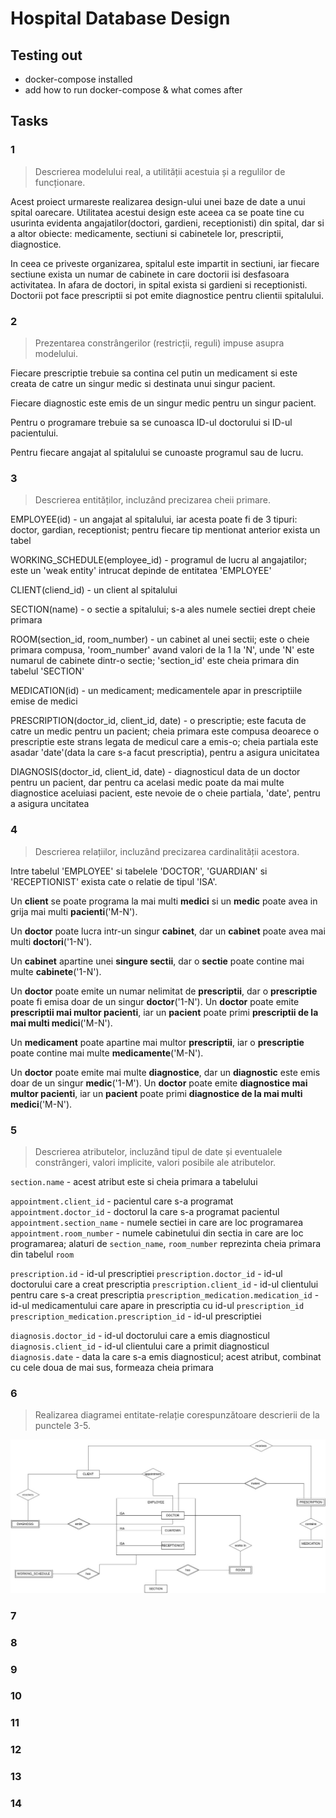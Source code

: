 # Hospital Database Design

## Testing out

* docker-compose installed
* add how to run docker-compose & what comes after

## Tasks

### 1

> Descrierea modelului real, a utilității acestuia și a regulilor de funcționare.

Acest proiect urmareste realizarea design-ului unei baze de date a unui spital oarecare. Utilitatea acestui design este aceea ca se poate tine cu usurinta evidenta angajatilor(doctori, gardieni, receptionisti) din spital, dar si a altor obiecte: medicamente, sectiuni si cabinetele lor, prescriptii, diagnostice.

In ceea ce priveste organizarea, spitalul este impartit in sectiuni, iar fiecare sectiune exista un numar de cabinete in care doctorii isi desfasoara activitatea. In afara de doctori, in spital exista si gardieni si receptionisti. Doctorii pot face prescriptii si pot emite diagnostice pentru clientii spitalului.

### 2

> Prezentarea constrângerilor (restricții, reguli) impuse asupra modelului.

Fiecare prescriptie trebuie sa contina cel putin un medicament si este creata de catre un singur medic si destinata unui singur pacient.

Fiecare diagnostic este emis de un singur medic pentru un singur pacient.

Pentru o programare trebuie sa se cunoasca ID-ul doctorului si ID-ul pacientului.

Pentru fiecare angajat al spitalului se cunoaste programul sau de lucru.

### 3

> Descrierea entităților, incluzând precizarea cheii primare.

EMPLOYEE(id) - un angajat al spitalului, iar acesta poate fi de 3 tipuri: doctor, gardian, receptionist; pentru fiecare tip mentionat anterior exista un tabel

WORKING_SCHEDULE(employee_id) - programul de lucru al angajatilor; este un 'weak entity' intrucat depinde de entitatea 'EMPLOYEE'

CLIENT(cliend_id) - un client al spitalului

SECTION(name) - o sectie a spitalului; s-a ales numele sectiei drept cheie primara

ROOM(section_id, room_number) - un cabinet al unei sectii; este o cheie primara compusa, 'room_number' avand valori de la 1 la 'N', unde 'N' este numarul de cabinete dintr-o sectie; 'section_id' este cheia primara din tabelul 'SECTION'

MEDICATION(id) - un medicament; medicamentele apar in prescriptiile emise de medici

PRESCRIPTION(doctor_id, client_id, date) - o prescriptie; este facuta de catre un medic pentru un pacient; cheia primara este compusa deoarece o prescriptie este strans legata de medicul care a emis-o; cheia partiala este asadar 'date'(data la care s-a facut prescriptia), pentru a asigura unicitatea

DIAGNOSIS(doctor_id, client_id, date) - diagnosticul data de un doctor pentru un pacient, dar pentru ca acelasi medic poate da mai multe diagnostice aceluiasi pacient, este nevoie de o cheie partiala, 'date', pentru a asigura uncitatea

### 4

> Descrierea relațiilor, incluzând precizarea cardinalității acestora.

Intre tabelul 'EMPLOYEE' si tabelele 'DOCTOR', 'GUARDIAN' si 'RECEPTIONIST' exista cate o relatie de tipul 'ISA'.

Un **client** se poate programa la mai multi **medici** si un **medic** poate avea in grija mai multi **pacienti**('M-N').

Un **doctor** poate lucra intr-un singur **cabinet**, dar un **cabinet** poate avea mai multi **doctori**('1-N').

Un **cabinet** apartine unei **singure sectii**, dar o **sectie** poate contine mai multe **cabinete**('1-N').

Un **doctor** poate emite un numar nelimitat de **prescriptii**, dar o **prescriptie** poate fi emisa doar de un singur **doctor**('1-N').
Un **doctor** poate emite **prescriptii mai multor pacienti**, iar un **pacient** poate primi **prescriptii de la mai multi medici**('M-N').

Un **medicament** poate apartine mai multor **prescriptii**, iar o **prescriptie** poate contine mai multe **medicamente**('M-N').

Un **doctor** poate emite mai multe **diagnostice**, dar un **diagnostic** este emis doar de un singur **medic**('1-M').
Un **doctor** poate emite **diagnostice mai multor pacienti**, iar un **pacient** poate primi **diagnostice de la mai multi medici**('M-N').

### 5

> Descrierea atributelor, incluzând tipul de date și eventualele constrângeri, valori implicite, valori posibile ale atributelor.

`section.name` - acest atribut este si cheia primara a tabelului

`appointment.client_id` - pacientul care s-a programat
`appointment.doctor_id` - doctorul la care s-a programat pacientul
`appointment.section_name` - numele sectiei in care are loc programarea
`appointment.room_number` - numele cabinetului din sectia in care are loc programarea; alaturi de `section_name`, `room_number` reprezinta cheia primara din tabelul `room`

`prescription.id` - id-ul prescriptiei
`prescription.doctor_id` - id-ul doctorului care a creat prescriptia
`prescription.client_id` - id-ul clientului pentru care s-a creat prescriptia
`prescription_medication.medication_id` - id-ul medicamentului care apare in prescriptia cu id-ul `prescription_id`
`prescription_medication.prescription_id` - id-ul prescriptiei

`diagnosis.doctor_id` - id-ul doctorului care a emis diagnosticul
`diagnosis.client_id` - id-ul clientului care a primit diagnosticul
`diagnosis.date` - data la care s-a emis diagnosticul; acest atribut, combinat cu cele doua de mai sus, formeaza cheia primara

### 6

> Realizarea diagramei entitate-relație corespunzătoare descrierii de la punctele 3-5.

<div style="text-align: center;">
  <img src="./img/erd.jpg">
</div>

### 7
### 8
### 9
### 10
### 11
### 12
### 13
### 14